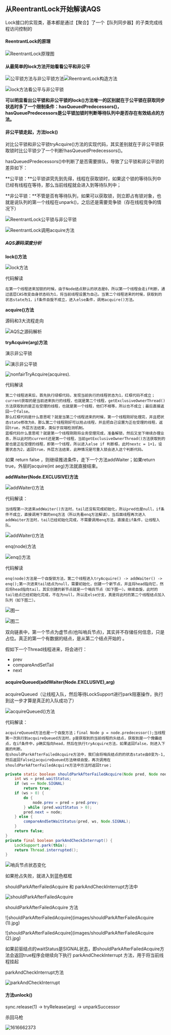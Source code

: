 ## 从ReentrantLock开始解读AQS

Lock接口的实现类，基本都是通过【聚合】了一个【队列同步器】的子类完成线程访问控制的

#### ReentrantLock的原理

![ReentrantLock原理图](images/ReentrantLock原理图.jpg)

#### 从最简单的lock方法开始看看公平和非公平

![公平锁方法与非公平锁方法](images/公平锁方法与非公平锁方法.png)![ReentrantLock构造方法](images/ReentrantLock构造方法.jpg)

![lock方法看公平与非公平锁](images/lock方法看公平与非公平锁.jpg)

**可以明显看出公平锁和非公平锁的lock()方法唯一的区别就在于公平锁在获取同步状态时多了一个限制条件：hasQueuedPredecessors()，hasQueuePredecessors是公平锁加锁时判断等待队列中是否存在有效结点的方法。**



#### 非公平锁走起，方法lock()

对比公平锁和非公平锁tryAcquire()方法的实现代码，其实差别就在于非公平锁获取锁时比公平锁少了一个判断!hasQueuedPredecessors()。

hasQueuedPredecessors()中判断了是否需要排队，导致了公平锁和非公平锁的差异如下：

**公平锁：**公平锁讲究先到先得，线程在获取锁时，如果这个锁的等待队列中已经有线程在等待，那么当前线程就会进入到等待队列中；

**非公平锁：**不管是否有等待队列，如果可以获取锁，则立即占有锁对象，也就是说队列的第一个线程在unpark()，之后还是需要竞争锁（存在线程竞争的情况下）

![ReentrantLock公平锁与非公平锁](images/ReentrantLock公平锁与非公平锁.jpg)

![ReentrantLock调用acquire方法](images/ReentrantLock调用acquire方法.jpg)

##### AQS源码深度分析

**lock()方法**

![lock方法](images/lock方法.jpg)

代码解读

```
在第一个线程进来加锁的时候，由于Node结点默认的状态是0，所以第一个线程会走if判断，通过底层CAS改变自身状态码为1，将当前线程设置为自己。当第二个线程进来的时候，获取到的状态state为1，if条件自旋不成立，进入else条件，调用acquire()方法。
```

**acquire()方法**

源码和3大流程走向

![AQS之源码解析](images/AQS之源码解析.jpg)

**tryAcquire(arg)方法**

演示非公平锁

![演示非公平锁](images/演示非公平锁.png)

![nonfairTryAcquire(acquires).](images/nonfairTryAcquire(acquires).jpg)

代码解读

```
第二个线程进来后，首先执行绿框代码，发现当前执行的线程状态为1，红框代码不成立；current获取的是当前进来执行的线程，也就是第二个线程，getExclusiveOwnerThread()方法获取到的是正在受理的线程，也就是第一个线程，他们不相等，所以也不成立；最后直接返回一个false。
那么红框代码是什么意思呢？就是当第二个线程进来的时候，第一个线程刚好处理完，并且把状态state修改为0，那么第二个线程刚好可以抢占线程，并且把自己设置为正在受理的线程，返回true，外层方法结束，类似于双端检测机制。
蓝框代码什么意思呢？就是第一个线程刚刚将业务受理完成，准备解锁，然后又坐下继续办理业务，所以此时的current还是第一个线程，当前getExclusiveOwnerThread()方法获取到的是也是正在受理的线程，即第一个线程，所以进入else if 判断框，此时nextc = 1+1，设置状态为2，返回true，外层方法结束，此种情况是可重入锁会进入这个判断代码。
```

如果 return false ，则继续推进条件，走下一个方法addWaiter；如果return true，外层的acquire(int aeg)方法就直接结束。

**addWaiter(Node.EXCLUSIVE)方法**

![addWaiter()方法](images/addWaiter()方法.jpg)

代码解读：

```
当线程第一次进来addWaiter()方法时，tail还没有完成初始化，所以pred也是null，if条件不成立，直接调用下面的enq方法（所以先看enq方法解读），当后面线程再次进入addWaiter方法时，tail已经初始化完成，不需要调用enq方法，直接走if条件，让线程入队。
```

![addWaiter()方法](images/addWaiter方法.jpg)

enq(node)方法

![enq()方法](images/enq()方法.jpg)

代码解读

```
enq(node)方法是一个自旋锁方法，第二个线程进入tryAcquire() -> addWaiter() -> enq();第一次进来tail结点为null，需要初始化，创建一个新节点，并且将head指向它，然后将head指向tail，其实创建的新节点就是一个哨兵节点（如下图一）。继续自旋，此时的tail结点已经初始化完成，不在为null，所以走else分支，真是将此时的第二个线程结点加入队列（如下图二）。
```

![图一](images/enq()创建哨兵节点.jpg)

![图二](images/enq()创建队列节点.jpg)

双向链表中，第一个节点为虚节点(也叫哨兵节点)，其实并不存储任何信息，只是占位。真正的第一个有数据的结点，是从第二个结点开始的 。

假如下一个Thread线程进来，将会进行：

- prev
- compareAndSetTail
- next

#### acquireQueued(addWaiter(Node.EXCLUSIVE),arg)

acquireQueued（让线程入队，然后等待LockSupport进行park阻塞操作，执行到这一步才算是真正的入队成功了）

![acquireQueued()方法](images/acquireQueued()方法.jpg)

代码解读：

```
acquireQueued方法也是一个自旋方法；final Node p = node.predecessor();当线程第一次执行到acquireQueued方法时，p是获取到的当前线程的头结点，获取到是一个傀儡结点，在if条件中，p确实指向head，然后在执行tryAcquire方法，如果返回false，则进入下面的判断。
在shouldParkAfterFailedAcquire方法中，我们会将哨兵结点的的状态state由0变为-1,然后返回false让acquireQueued方法继续自旋，再次调用在shouldParkAfterFailedAcquire方法中方法时返回true；
```

```java
private static boolean shouldParkAfterFailedAcquire(Node pred, Node node) {
    int ws = pred.waitStatus;
    if (ws == Node.SIGNAL)
        return true;
    if (ws > 0) {
        do {
            node.prev = pred = pred.prev;
        } while (pred.waitStatus > 0);
        pred.next = node;
    } else {
        compareAndSetWaitStatus(pred, ws, Node.SIGNAL);
    }
    return false;
}
private final boolean parkAndCheckInterrupt() {
    LockSupport.park(this);
    return Thread.interrupted();
}
```

![哨兵节点状态变化](images/哨兵节点状态变化.jpg)



如果抢占失败，就进入到蓝色框框

shouldParkAfterFailedAcquire 和 parkAndCheckInterrupt方法中 

![shouldParkAfterFailedAcquire](images/shouldParkAfterFailedAcquire.jpg)

shouldParkAfterFailedAcquire 方法

![shouldParkAfterFailedAcquire](images/shouldParkAfterFailedAcquire (1).jpg)

![shouldParkAfterFailedAcquire](images/shouldParkAfterFailedAcquire (2).jpg)

如果前驱结点的waitStatus是SIGNAL状态，即shouldParkAfterFailedAcquire方法会返回true程序会继续向下执行 parkAndCheckInterrupt 方法，用于将当前线程挂起

parkAndCheckInterrupt方法

![parkAndCheckInterrupt](images/parkAndCheckInterrupt.jpg)

#### 方法unlock()

sync.release(1)  -> tryRelease(arg) -> unparkSuccessor

杀回马枪

![1616662373](images/1616662373.jpg)

